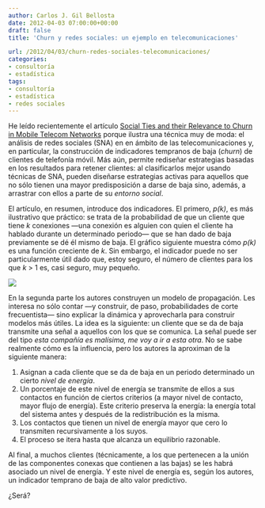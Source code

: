 ```yaml
---
author: Carlos J. Gil Bellosta
date: 2012-04-03 07:00:00+00:00
draft: false
title: 'Churn y redes sociales: un ejemplo en telecomunicaciones'

url: /2012/04/03/churn-redes-sociales-telecomunicaciones/
categories:
- consultoría
- estadística
tags:
- consultoría
- estadística
- redes sociales
---
```


He leído recientemente el artículo [Social Ties and their Relevance to Churn in Mobile
Telecom Networks](http://people.cs.umass.edu/~rahul/SocialTiesEDBT2008.pdf) porque ilustra una técnica muy de moda: el análisis de redes sociales (SNA) en en ámbito de las telecomunicaciones y, en particular, la construcción de indicadores tempranos de baja (_churn_) de clientes de telefonía móvil. Más aún, permite rediseñar estrategias basadas en los resultados para retener clientes: al clasificarlos mejor usando técnicas de SNA, pueden diseñarse estrategias activas para aquellos que no sólo tienen una mayor predisposición a darse de baja sino, además, a arrastrar con ellos a parte de su _entorno social_.

El artículo, en resumen, introduce dos indicadores. El primero, _p(k)_, es más ilustrativo que práctico: se trata de la probabilidad de que un cliente que tiene _k_ conexiones —una conexión es alguien con quien el cliente ha hablado durante un determinado periodo— que se han dado de baja previamente se dé él mismo de baja. El gráfico siguiente muestra cómo _p(k)_ es una función creciente de _k_. Sin embargo, el indicador puede no ser particularmente útil dado que, estoy seguro, el número de clientes para los que _k_ > 1 es, casi seguro, muy pequeño.

[![](/wp-uploads/2012/04/bajas_segun_vecinos.png#center)
](/wp-uploads/2012/04/bajas_segun_vecinos.png#center)

En la segunda parte los autores construyen un modelo de propagación. Les interesa no sólo contar —y construir, de paso, probabilidades de corte frecuentista— sino explicar la dinámica y aprovecharla para construir modelos más útiles. La idea es la siguiente: un cliente que se da de baja transmite una señal a aquellos con los que se comunica. La señal puede ser del tipo _esta compañía es malísima, me voy a ir a esta otra_. No se sabe realmente cómo es la influencia, pero los autores la aproximan de la siguiente manera:

1. Asignan a cada cliente que se da de baja en un periodo determinado un cierto _nivel de energía_.
2. Un porcentaje de este nivel de energía se transmite de ellos a sus contactos en función de ciertos criterios (a mayor nivel de contacto, mayor flujo de energía). Este criterio preserva la energía: la energía total del sistema antes y después de la redistribución es la misma.
3. Los contactos que tienen un nivel de energía mayor que cero lo transmiten recursivamente a los suyos.
4. El proceso se itera hasta que alcanza un equilibrio razonable.

Al final, a muchos clientes (técnicamente, a los que pertenecen a la unión de las componentes conexas que contienen a las bajas) se les habrá asociado un nivel de energía. Y este nivel de energía es, según los autores, un indicador temprano de baja de alto valor predictivo.

¿Será?
